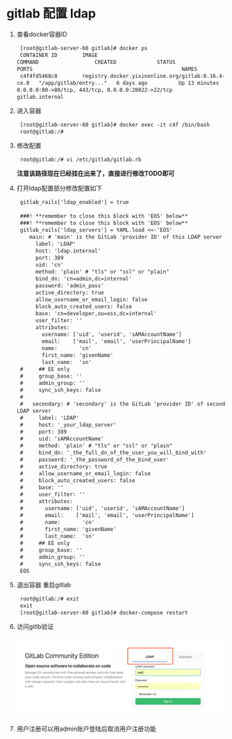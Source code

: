 # gitlab 配置 ldap

1. 查看docker容器ID
    
        [root@gitlab-server-60 gitlab]# docker ps
        CONTAINER ID        IMAGE                                                COMMAND                  CREATED             STATUS              PORTS                                                NAMES
        c4f4fd5468c8        registry.docker.yixinonline.org/gitlab:8.16.4-ce.0   "/app/gitlab/entry..."   6 days ago          Up 13 minutes       0.0.0.0:80->80/tcp, 443/tcp, 0.0.0.0:20022->22/tcp   gitlab.internal
  
2. 进入容器

        [root@gitlab-server-60 gitlab]# docker exec -it c4f /bin/bash
        root@gitlab:/# 
      
3. 修改配置

        root@gitlab:/# vi /etc/gitlab/gitlab.rb 

    **注意该路径现在已经挂在出来了，直接进行修改TODO即可**    

4. 打开ldap配置部分修改配置如下

        gitlab_rails['ldap_enabled'] = true
    
        ###! **remember to close this block with 'EOS' below**
        ###! **remember to close this block with 'EOS' below**
        gitlab_rails['ldap_servers'] = YAML.load <<-'EOS'
           main: # 'main' is the GitLab 'provider ID' of this LDAP server
             label: 'LDAP'
             host: 'ldap.internal'
             port: 389
             uid: 'cn'
             method: 'plain' # "tls" or "ssl" or "plain"
             bind_dn: 'cn=admin,dc=internal'
             password: 'admin_pass'
             active_directory: true
             allow_username_or_email_login: false
             block_auto_created_users: false
             base: 'cn=developer,ou=oss,dc=internal'
             user_filter: ''
             attributes:
               username: ['uid', 'userid', 'sAMAccountName']
               email:    ['mail', 'email', 'userPrincipalName']
               name:       'cn'
               first_name: 'givenName'
               last_name:  'sn'
        #     ## EE only
        #     group_base: ''
        #     admin_group: ''
        #     sync_ssh_keys: false
        #
        #   secondary: # 'secondary' is the GitLab 'provider ID' of second LDAP server
        #     label: 'LDAP'
        #     host: '_your_ldap_server'
        #     port: 389
        #     uid: 'sAMAccountName'
        #     method: 'plain' # "tls" or "ssl" or "plain"
        #     bind_dn: '_the_full_dn_of_the_user_you_will_bind_with'
        #     password: '_the_password_of_the_bind_user'
        #     active_directory: true
        #     allow_username_or_email_login: false
        #     block_auto_created_users: false
        #     base: ''
        #     user_filter: ''
        #     attributes:
        #       username: ['uid', 'userid', 'sAMAccountName']
        #       email:    ['mail', 'email', 'userPrincipalName']
        #       name:       'cn'
        #       first_name: 'givenName'
        #       last_name:  'sn'
        #     ## EE only
        #     group_base: ''
        #     admin_group: ''
        #     sync_ssh_keys: false
        EOS

5. 退出容器 重启gitlab

        root@gitlab:/# exit
        exit
        [root@gitlab-server-60 gitlab]# docker-compose restart

6. 访问gitlb验证

    ![](media/images/gitlab-ldap01.png)  
 
7. 用户注册可以用admin账户登陆后取消用户注册功能 